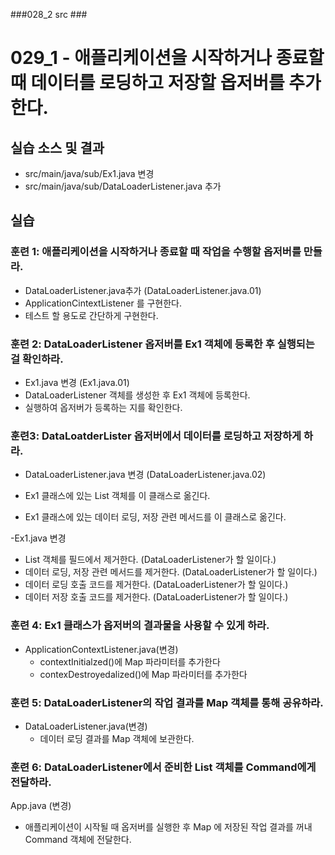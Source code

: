 ###028_2 src ###

# 029_1 - 애플리케이션을 시작하거나 종료할 때 데이터를 로딩하고 저장할 옵저버를 추가한다.

## 실습 소스 및 결과

- src/main/java/sub/Ex1.java 변경
- src/main/java/sub/DataLoaderListener.java 추가


## 실습

### 훈련 1: 애플리케이션을 시작하거나 종료할 때 작업을 수행할 옵저버를 만들라.

- DataLoaderListener.java추가 (DataLoaderListener.java.01)
 - ApplicationCintextListener 를 구현한다.
 - 테스트 할 용도로 간단하게 구현한다.
 
### 훈련 2: DataLoaderListener 옵저버를 Ex1 객체에 등록한 후 실행되는 걸 확인하라.

- Ex1.java 변경 (Ex1.java.01)
 - DataLoaderListener 객체를 생성한 후 Ex1 객체에 등록한다.
 - 실행하여 옵저버가 등록하는 지를 확인한다.
 
### 훈련3: DataLoatderLister 옵저버에서 데이터를 로딩하고 저장하게 하라.

- DataLoaderListener.java 변경 (DataLoaderListener.java.02)

 - Ex1 클래스에 있는 List 객체를 이 클래스로 옮긴다.
 - Ex1 클래스에 있는 데이터 로딩, 저장 관련 메서드를 이 클래스로 옮긴다.
 
-Ex1.java 변경
 - List 객체를 필드에서 제거한다. (DataLoaderListener가 할 일이다.)
 - 데이터 로딩, 저장 관련 메서드를 제거한다. (DataLoaderListener가 할 일이다.)
 - 데이터 로딩 호출 코드를 제거한다. (DataLoaderListener가 할 일이다.)
 - 데이터 저장 호출 코드를 제거한다. (DataLoaderListener가 할 일이다.)
 
### 훈련 4: Ex1 클래스가 옵저버의 결과물을 사용할 수 있게 하라.
- ApplicationContextListener.java(변경)
   - contextInitialzed()에 Map 파라미터를 추가한다
   - contexDestroyedalized()에 Map 파라미터를 추가한다
   
### 훈련 5: DataLoaderListener의 작업 결과를 Map 객체를 통해 공유하라.

- DataLoaderListener.java(변경)
   - 데이터 로딩 결과를 Map 객체에 보관한다.
   
### 훈련 6: DataLoaderListener에서 준비한 List 객체를 Command에게 전달하라.

App.java (변경)
  - 애플리케이션이 시작될 때 옵저버를 실행한 후 Map 에 저장된 작업 결과를 꺼내
    Command 객체에 전달한다.